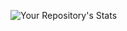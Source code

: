 ![Your Repository's Stats](https://github-readme-stats.vercel.app/api/top-langs/?username=OtavioMalta&theme=blue-green)
